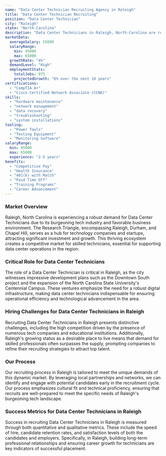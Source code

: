 ```yaml
---
name: "Data Center Technician Recruiting Agency in Raleigh"
title: "Data Center Technician Recruiting"
position: "Data Center Technician"
city: "Raleigh"
state: "North-Carolina"
description: "Data Center Technicians in Raleigh, North-Carolina are responsible for maintaining and overseeing data center infrastructure, such as server operation and network connectivity."
marketData:
  averageSalary: 55000
  salaryRange:
    min: 45000
    max: 65000
  growthRate: "4%"
  demandLevel: "High"
  employmentStats:
    totalJobs: 975
    projectedGrowth: "6% over the next 10 years"
certifications:
  - "CompTIA A+"
  - "Cisco Certified Network Associate (CCNA)"
skills:
  - "hardware maintenance"
  - "network management"
  - "data recovery"
  - "troubleshooting"
  - "system installations"
tooling:
  - "Power Tools"
  - "Testing Equipment"
  - "Monitoring Software"
salaryRange:
  min: 45000
  max: 65000
  experience: "2-5 years"
benefits:
  - "Competitive Pay"
  - "Health Insurance"
  - "401(k) with Match"
  - "Paid Time Off"
  - "Training Programs"
  - "Career Advancement"
---
```


### Market Overview
Raleigh, North Carolina is experiencing a robust demand for Data Center Technicians due to its burgeoning tech industry and favorable business environment. The Research Triangle, encompassing Raleigh, Durham, and Chapel Hill, serves as a hub for technology companies and startups, attracting significant investment and growth. This thriving ecosystem creates a competitive market for skilled technicians, essential for supporting data center operations in the region.

### Critical Role for Data Center Technicians
The role of a Data Center Technician is critical in Raleigh, as the city witnesses impressive development plans such as the Downtown South project and the expansion of the North Carolina State University's Centennial Campus. These ventures emphasize the need for a robust digital infrastructure, making data center technicians indispensable for ensuring operational efficiency and technological advancement in the area.

### Hiring Challenges for Data Center Technicians in Raleigh
Recruiting Data Center Technicians in Raleigh presents distinctive challenges, including the high competition driven by the presence of numerous tech companies and educational institutions. Additionally, Raleigh's growing status as a desirable place to live means that demand for skilled professionals often surpasses the supply, prompting companies to refine their recruiting strategies to attract top talent.

### Our Process
Our recruiting process in Raleigh is tailored to meet the unique demands of this dynamic market. By leveraging local partnerships and networks, we can identify and engage with potential candidates early in the recruitment cycle. Our process emphasizes cultural fit and technical proficiency, ensuring that recruits are well-prepared to meet the specific needs of Raleigh's burgeoning tech landscape.

### Success Metrics for Data Center Technicians in Raleigh
Success in recruiting Data Center Technicians in Raleigh is measured through both quantitative and qualitative metrics. These include the speed of hire, candidate retention rates, and satisfaction levels of both the candidates and employers. Specifically, in Raleigh, building long-term professional relationships and ensuring career growth for technicians are key indicators of successful placement.
